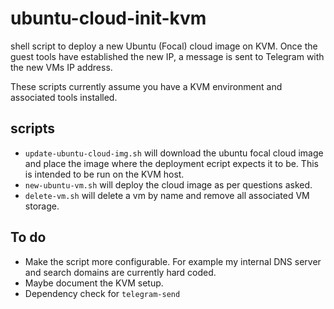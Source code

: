 # ubuntu-cloud-init-kvm

shell script to deploy a new Ubuntu (Focal) cloud image on KVM. Once the guest tools have established the new IP, a message is sent to Telegram with the new VMs IP address.

These scripts currently assume you have a KVM environment and associated tools installed.

## scripts

- `update-ubuntu-cloud-img.sh` will download the ubuntu focal cloud image and place the image where the deployment ecript expects it to be. This is intended to be run on the KVM host.
- `new-ubuntu-vm.sh` will deploy the cloud image as per questions asked.
- `delete-vm.sh` will delete a vm by name and remove all associated VM storage.

## To do

- Make the script more configurable. For example my internal DNS server and search domains are currently hard coded.
- Maybe document the KVM setup.
- Dependency check for `telegram-send`
